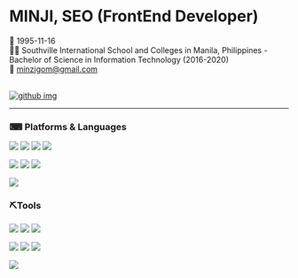 # MINJI, SEO (FrontEnd Developer)

👶 1995-11-16 <br/>
👩‍🎓 Southville International School and Colleges in Manila, Philippines - Bachelor of Science in Information Technology (2016-2020)<br/>
📧 minzigom@gmail.com <br/><br/>

[![github img](https://github.com/ireneeming/ireneeming/assets/63698668/874b1680-b844-4dc9-80fd-1c229fd77a1f)](https://mingure.notion.site/adced08acfa145e88a575cdc1995369b?pvs=4)

 <hr/>
 
### ⌨ Platforms & Languages

<img src="https://img.shields.io/badge/React-61DAFB?style=for-the-badge&logo=React&logoColor=white"> <img src="https://img.shields.io/badge/React Native-61DAFB?style=for-the-badge&logo=React&logoColor=white"> <img src="https://img.shields.io/badge/Redux-764ABC?style=for-the-badge&logo=Redux&logoColor=white"> <img src="https://img.shields.io/badge/styled components-DB7093?style=for-the-badge&logo=styled-components&logoColor=white">

<img src="https://img.shields.io/badge/HTML5-E34F26?style=for-the-badge&logo=HTML5&logoColor=white"/>  <img src="https://img.shields.io/badge/CSS3-1572B6?style=for-the-badge&logo=CSS3&logoColor=white"/>  <img src="https://img.shields.io/badge/JavaScript-EF9421?style=for-the-badge&logo=JavaScript&logoColor=white"/> 


<img src="https://img.shields.io/badge/Flutter-02569B?style=for-the-badge&logo=Flutter&logoColor=white">


### ⛏Tools

<img src="https://img.shields.io/badge/Visual Studio Code-007ACC?style=for-the-badge&logo=VisualStudioCode&logoColor=white"/> <img src="https://img.shields.io/badge/Android Studio-3DDC84?style=for-the-badge&logo=Android&logoColor=white"/> <img src="https://img.shields.io/badge/Xcode-147EFB?style=for-the-badge&logo=Xcode&logoColor=white"/>

<img src="https://img.shields.io/badge/Figma-F24E1E?style=for-the-badge&logo=Figma&logoColor=white"/> <img src="https://img.shields.io/badge/Adobe Illustrator-FF9A00?style=for-the-badge&logo=AdobeIllustrator&logoColor=white"/> <img src="https://img.shields.io/badge/Adobe Photoshop-31A8FF?style=for-the-badge&logo=AdobePhotoshop&logoColor=white"/>  

<img src="https://img.shields.io/badge/Amazon AWS-232F3E?style=for-the-badge&logo=AmazonAWS&logoColor=white"/>



 


<!--
### 💻Career
* 前 대림미술관 퍼블리셔 <a href="http://www.daelimmuseum.org/guseulmoa/index.do">Daelim Museum : guseulmoa</a><br/>
* 前 (주)씨젠 외주 퍼블리셔 <a href="https://www.seegene.co.kr/mobilestation">Seegene : Mobile Station</a><br/>


<a href="https://aback-shock-0a7.notion.site/Hello-41aebcfdec394eef9b54a3a30e9620a2">see other works</a>
-->
 

